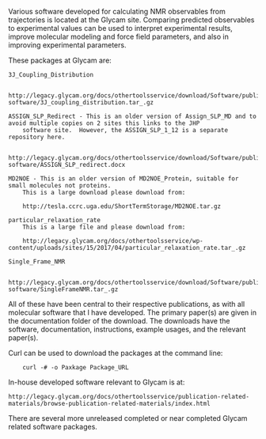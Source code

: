 
Various software developed for calculating NMR observables from trajectories is located 
at the Glycam site.  Comparing predicted observables to experimental values can be used 
to interpret experimental results, improve molecular modeling and force field parameters, 
and also in improving experimental parameters.  

These packages at Glycam are: 

    3J_Coupling_Distribution 
    
        http://legacy.glycam.org/docs/othertoolsservice/download/Software/publication-software/3J_coupling_distribution.tar_.gz
  
    ASSIGN_SLP_Redirect - This is an older version of Assign_SLP_MD and to avoid multiple copies on 2 sites this links to the JHP 
        software site.  However, the ASSIGN_SLP_1_12 is a separate repository here.  
        
       http://legacy.glycam.org/docs/othertoolsservice/download/Software/publication-software/ASSIGN_SLP_redirect.docx 
  
    MD2NOE - This is an older version of MD2NOE_Protein, suitable for small molecules not proteins.  
        This is a large download please download from:
    
        http://tesla.ccrc.uga.edu/ShortTermStorage/MD2NOE.tar.gz
  
    particular_relaxation_rate
        This is a large file and please download from:
    
        http://legacy.glycam.org/docs/othertoolsservice/wp-content/uploads/sites/15/2017/04/particular_relaxation_rate.tar_.gz
  
    Single_Frame_NMR 
    
        http://legacy.glycam.org/docs/othertoolsservice/download/Software/publication-software/SingleFrameNMR.tar_.gz

All of these have been central to their respective publications, as with all molecular 
software that I have developed.  The primary paper(s) are given in the documentation folder 
of the download.  The downloads have the software, documentation, instructions, example usages, 
and the relevant paper(s).

Curl can be used to download the packages at the command line: 

        curl -# -o Paxkage Package_URL

In-house developed software relevant to Glycam is at: 

    http://legacy.glycam.org/docs/othertoolsservice/publication-related-materials/browse-publication-related-materials/index.html

There are several more unreleased completed or near completed Glycam related software packages. 
